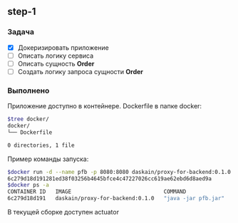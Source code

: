 ## step-1

### Задача
 - [x] Докеризировать приложение
 - [ ] Описать логику сервиса
 - [ ] Описать сущность **Order**
 - [ ] Создать логику запроса сущности **Order**

### Выполнено
Приложение доступно в контейнере. Dockerfile в папке docker:
```bash
$tree docker/
docker/
└── Dockerfile

0 directories, 1 file
```

Пример команды запуска:
```bash
$docker run -d --name pfb -p 8080:8080 daskain/proxy-for-backend:0.1.0
6c279d18d191281ed38f03256b4645bfce4c47227026cc619ae62ebd6d8aed9a
$docker ps -a
CONTAINER ID   IMAGE                             COMMAND               CREATED          STATUS          PORTS                    NAMES
6c279d18d191   daskain/proxy-for-backend:0.1.0   "java -jar pfb.jar"   27 seconds ago   Up 26 seconds   0.0.0.0:8080->8080/tcp   pfb
```

В текущей сборке доступен actuator